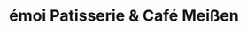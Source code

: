 ---
title: "émoi Patisserie & Café Meißen"
url: /meissen/emoi-patisserie-und-cafe-meissen/
shop: Konditorei
---
